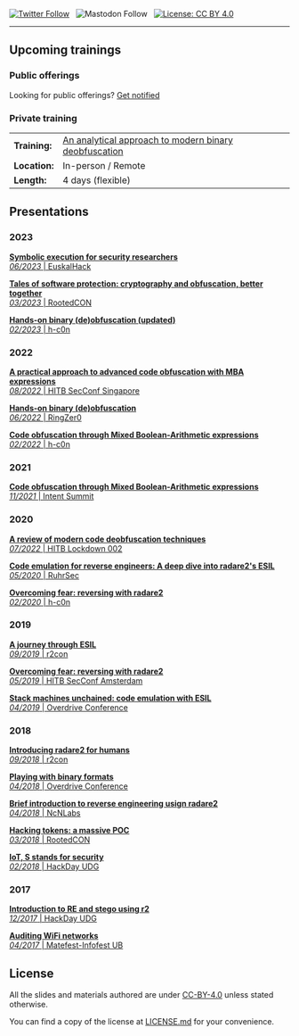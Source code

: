 [![Twitter Follow](https://img.shields.io/twitter/follow/arnaugamez?style=social)](https://twitter.com/intent/follow?screen_name=arnaugamez)
&nbsp;
![Mastodon Follow](https://img.shields.io/mastodon/follow/109298831472487864?domain=https%3A%2F%2Finfosec.exchange&style=social)
&nbsp;
[![License: CC BY 4.0](https://img.shields.io/badge/License-CC_BY_4.0-lightgrey.svg)](https://creativecommons.org/licenses/by/4.0/)

---
## Upcoming trainings
### Public offerings
Looking for public offerings? [Get notified](https://subscribe.furalabs.com/)

### Private training
<table style="margin-bottom: 1em">
    <tbody>
        <tr>
        <td><strong>Training:</strong></td>
        <td><a href="https://furalabs.com/trainings/" target="_blank" class="invert">An analytical approach to modern binary deobfuscation</a></td>
        </tr>
        <tr>
            <td><strong>Location:</strong></td>
            <td>In-person / Remote</td>
        </tr>
        <tr>
            <td><strong>Length:</strong></td>
            <td>4 days (flexible)</td>
        </tr>
    </tbody>
</table>

## Presentations

### 2023
[**Symbolic execution for security researchers**<br>*06/2023* | EuskalHack](2023/02_euskalhack/)

[**Tales of software protection: cryptography and obfuscation, better together**<br>*03/2023* | RootedCON](2023/01_rootedcon/)

[**Hands-on binary (de)obfuscation (updated)**<br>*02/2023* | h-c0n](2023/00_h-c0n/)

### 2022
[**A practical approach to advanced code obfuscation with MBA expressions**<br>*08/2022* | HITB SecConf Singapore](2022/02_hackinthebox-sin/)

[**Hands-on binary (de)obfuscation**<br>*06/2022* | RingZer0](2022/01_r0-workshop/)

[**Code obfuscation through Mixed Boolean-Arithmetic expressions**<br>*02/2022* | h-c0n](2022/00_h-c0n/)

### 2021
[**Code obfuscation through Mixed Boolean-Arithmetic expressions**<br>*11/2021* | Intent Summit](2021/00_intent/)

### 2020
[**A review of modern code deobfuscation techniques**<br>*07/2022* | HITB Lockdown 002](2020/02_hackinthebox-sin/)

[**Code emulation for reverse engineers: A deep dive into radare2's ESIL**<br>*05/2020* | RuhrSec](2020/01_ruhrsec/)

[**Overcoming fear: reversing with radare2**<br>*02/2020* | h-c0n](2020/00_h-c0n/)

### 2019
[**A journey through ESIL**<br>*09/2019* | r2con](2019/02_r2con/)

[**Overcoming fear: reversing with radare2**<br>*05/2019* | HITB SecConf Amsterdam](2019/01_hackinthebox-ams/)

[**Stack machines unchained: code emulation with ESIL**<br>*04/2019* | Overdrive Conference](2019/00_overdriveconference/)

### 2018
[**Introducing radare2 for humans**<br>*09/2018* | r2con](2018/04_r2con/)

[**Playing with binary formats**<br>*04/2018* | Overdrive Conference](2018/03_overdriveconference/)

[**Brief introduction to reverse engineering usign radare2**<br>*04/2018* | NcNLabs](2018/02_noconname-lab/)

[**Hacking tokens: a massive POC**<br>*03/2018* | RootedCON](2018/01_rootedcon/)

[**IoT, S stands for security**<br>*02/2018* | HackDay UDG](2018/00_hackday-udg/)

### 2017
[**Introduction to RE and stego using r2**<br>*12/2017* | HackDay UDG](2017/01_hackday-udg/)

[**Auditing WiFi networks**<br>*04/2017* | Matefest-Infofest UB](2017/00_matefest-infofest-ub/)

## License
All the slides and materials authored are under [CC-BY-4.0](https://creativecommons.org/licenses/by/4.0/) unless stated otherwise.

You can find a copy of the license at [LICENSE.md](LICENSE.md) for your convenience.
